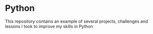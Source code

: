 # Python
This repository contains an example of several projects, challenges and lessons I took to improve my skills in Python
